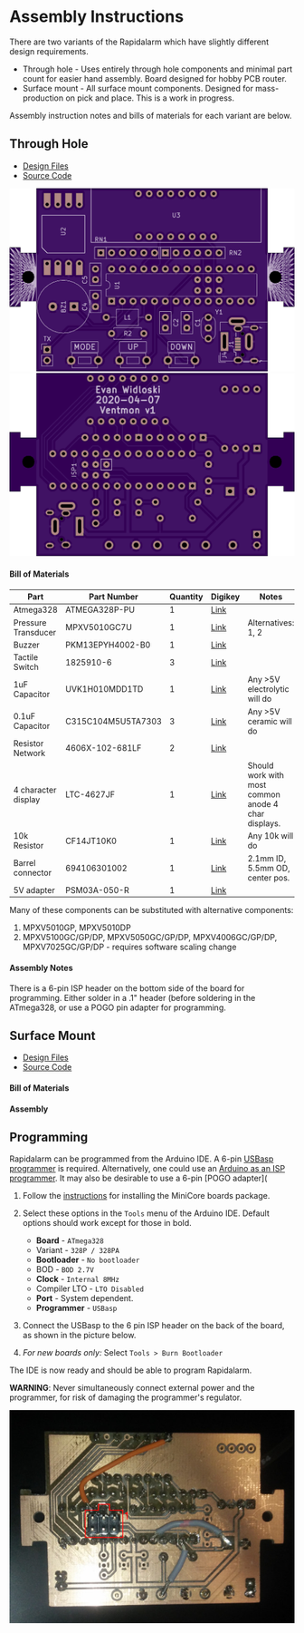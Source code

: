 # Assembly Instructions

There are two variants of the Rapidalarm which have slightly different design requirements.

- Through hole - Uses entirely through hole components and minimal part count for easier hand assembly.  Board designed for hobby PCB router.
- Surface mount - All surface mount components.  Designed for mass-production on pick and place.  This is a work in progress.

Assembly instruction notes and bills of materials for each variant are below.

## Through Hole

- [Design Files](https://github.com/rapidalarm/rapidalarm/tree/master/pcb/pcb_proto)
- [Source Code](https://github.com/rapidalarm/rapidalarm/tree/master/code/alarm)

![Through hole top](pictures/board_tht_top.png)
![Through hole bottom](pictures/board_tht_bottom.png)

#### Bill of Materials

| Part                | Part Number        | Quantity | Digikey                                                                                                                                                                                                            | Notes                                               |
| ----                | -----------        | -------- | -------                                                                                                                                                                                                            | ------                                              |
| Atmega328           | ATMEGA328P-PU      | 1        | [Link](https://www.digikey.com/product-detail/en/microchip-technology/ATMEGA328P-PU/ATMEGA328P-PU-ND/1914589)                                                                                                      |                                                     |
| Pressure Transducer | MPXV5010GC7U       | 1        | [Link](https://www.digikey.com/product-detail/en/nxp-usa-inc/MPXV5010GC7U/MPXV5010GC7U-ND/412949)                                                                                                                  | Alternatives: 1, 2                                  |
| Buzzer              | PKM13EPYH4002-B0   | 1        | [Link](https://www.digikey.com/product-detail/en/murata-electronics/PKM13EPYH4002-B0/490-4697-ND/1219328)                                                                                                          |                                                     |
| Tactile Switch      | 1825910-6          | 3        | [Link](https://www.digikey.com/product-detail/en/te-connectivity-alcoswitch-switches/1825910-6/450-1650-ND/1632536)                                                                                                |                                                     |
| 1uF Capacitor       | UVK1H010MDD1TD     | 1        | [Link](https://www.digikey.com/product-detail/en/nichicon/UVK1H010MDD1TD/493-12567-3-ND/4328768)                                                                                                                   | Any >5V electrolytic will do                        |
| 0.1uF Capacitor     | C315C104M5U5TA7303 | 3        | [Link](https://www.digikey.com/product-detail/en/kemet/C315C104M5U5TA7303/399-9859-1-ND/3726100)                                                                                                                   | Any >5V ceramic will do                             |
| Resistor Network    | 4606X-102-681LF    | 2        | [Link](https://www.digikey.com/product-detail/en/bourns-inc/4606X-102-681LF/4606X-2-681LF-ND/1089048)                                                                                                              |                                                     |
| 4 character display | LTC-4627JF         | 1        | [Link](https://www.digikey.com/product-detail/en/lite-on-inc/LTC-4627JF/160-1548-5-ND/408221)                                                                                                                      | Should work with most common anode 4 char displays. |
| 10k Resistor        | CF14JT10K0         | 1        | [Link](https://www.digikey.com/product-detail/en/stackpole-electronics-inc/CF14JT10K0/CF14JT10K0CT-ND/1830374)                                                                                                     | Any 10k will do                                     |
| Barrel connector    | 694106301002       | 1        | [Link](https://www.digikey.com/product-detail/en/wurth-electronics-inc/694106301002/732-5930-ND/5047522?utm_adgroup=Barrel%20-%20Power%20Connectors&gclid=EAIaIQobChMIkbmT3LPS6AIVxJJbCh2gkADkEAQYAyABEgKTwfD_BwE) | 2.1mm ID, 5.5mm OD, center pos.                     |
| 5V adapter          | PSM03A-050-R       | 1        | [Link](https://www.digikey.com/product-detail/en/phihong-usa/PSM03A-050-R/993-1236-ND/4031882)                                                                                                                     |                                                     |

Many of these components can be substituted with alternative components:

1. MPXV5010GP, MPXV5010DP
2. MPXV5100GC/GP/DP, MPXV5050GC/GP/DP, MPXV4006GC/GP/DP, MPXV7025GC/GP/DP - requires software scaling change

#### Assembly Notes

There is a 6-pin ISP header on the bottom side of the board for programming.  Either solder in a .1" header (before soldering in the ATmega328, or use a POGO pin adapter for programming.

## Surface Mount

- [Design Files](https://github.com/rapidalarm/rapidalarm/tree/master/pcb/pcb_smd)
- [Source Code]()

#### Bill of Materials

#### Assembly

## Programming

Rapidalarm can be programmed from the Arduino IDE.  A 6-pin [USBasp programmer](https://www.ebay.com/itm/USB-AVR-Programmer-w-6-Pin-10-Pin-IDC-ISP-Connector-For-USBASP/382191022734?hash=item58fc5c328e:g:zbcAAOSw1EhZjC5Z) is required.  Alternatively, one could use an [Arduino as an ISP programmer](https://www.arduino.cc/en/tutorial/arduinoISP).  It may also be desirable to use a 6-pin [POGO adapter](

1. Follow the [instructions](https://github.com/MCUdude/MiniCore#boards-manager-installation) for installing the MiniCore boards package.
2. Select these options in the `Tools` menu of the Arduino IDE.  Default options should work except for those in bold.
   - **Board** - `ATmega328`
   - Variant - `328P / 328PA`
   - **Bootloader** - `No bootloader`
   - BOD - `BOD 2.7V`
   - **Clock** - `Internal 8MHz`
   - Compiler LTO - `LTO Disabled`
   - **Port** - System dependent.
   - **Programmer** - `USBasp`
3. Connect the USBasp to the 6 pin ISP header on the back of the board, as shown in the picture below.
   
4. *For new boards only:* Select `Tools > Burn Bootloader`

The IDE is now ready and should be able to program Rapidalarm.

**WARNING**: Never simultaneously connect external power and the programmer, for risk of damaging the programmer's regulator.

![](pictures/isp.jpg)
